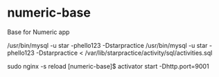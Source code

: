 numeric-base
============

Base for Numeric app

/usr/bin/mysql -u star -phello123 -Dstarpractice
/usr/bin/mysql -u star -phello123 -Dstarpractice < /var/lib/starpractice/activity/sql/activities.sql

sudo nginx -s reload
[numeric-base]$ activator start -Dhttp.port=9001


